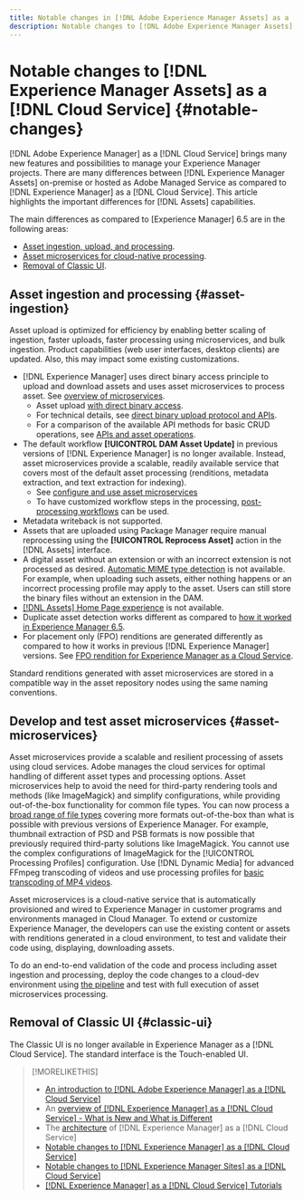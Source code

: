 ```yaml
---
title: Notable changes in [!DNL Adobe Experience Manager Assets] as a [!DNL Cloud Service]
description: Notable changes to [!DNL Adobe Experience Manager Assets] in [!DNL Experience Manager] as a [!DNL Cloud Service] as compared to [!DNL Adobe Experience Manager 6.5.
---
```


# Notable changes to [!DNL Experience Manager Assets] as a [!DNL Cloud Service] {#notable-changes}

[!DNL Adobe Experience Manager] as a [!DNL Cloud Service] brings many new features and possibilities to manage your Experience Manager projects. There are many differences between [!DNL Experience Manager Assets] on-premise or hosted as Adobe Managed Service as compared to [!DNL Experience Manager] as a [!DNL Cloud Service]. This article highlights the important differences for [!DNL Assets] capabilities.

The main differences as compared to [Experience Manager] 6.5 are in the following areas:

* [Asset ingestion, upload, and processing](#asset-ingestion).
* [Asset microservices for cloud-native processing](#asset-microservices).
* [Removal of Classic UI](#classic-ui).

## Asset ingestion and processing {#asset-ingestion}

Asset upload is optimized for efficiency by enabling better scaling of ingestion, faster uploads, faster processing using microservices, and bulk ingestion. Product capabilities (web user interfaces, desktop clients) are updated. Also, this may impact some existing customizations.

* [!DNL Experience Manager] uses direct binary access principle to upload and download assets and uses asset microservices to process asset. See [overview of microservices](/help/assets/asset-microservices-overview.md).
  * Asset upload [with direct binary access](/help/assets/asset-microservices-overview.md#asset-upload-with-direct-binary-access).
  * For technical details, see [direct binary upload protocol and APIs](/help/assets/developer-reference-material-apis.md#upload-binary).
  * For a comparison of the available API methods for basic CRUD operations, see [APIs and asset operations](/help/assets/developer-reference-material-apis.md#use-cases-and-apis).
* The default workflow **[!UICONTROL DAM Asset Update]** in previous versions of [!DNL Experience Manager] is no longer available. Instead, asset microservices provide a scalable, readily available service that covers most of the default asset processing (renditions, metadata extraction, and text extraction for indexing).
  * See [configure and use asset microservices](/help/assets/asset-microservices-configure-and-use.md)
  * To have customized workflow steps in the processing, [post-processing workflows](/help/assets/asset-microservices-configure-and-use.md#post-processing-workflows) can be used.
* Metadata writeback is not supported.
* Assets that are uploaded using Package Manager require manual reprocessing using the **[!UICONTROL Reprocess Asset]** action in the [!DNL Assets] interface.
* A digital asset without an extension or with an incorrect extension is not processed as desired. [Automatic MIME type detection](https://experienceleague.adobe.com/docs/experience-manager-65/assets/administer/detect-asset-mime-type-with-tika.html) is not available. For example, when uploading such assets, either nothing happens or an incorrect processing profile may apply to the asset. Users can still store the binary files without an extension in the DAM.
* [[!DNL Assets] Home Page experience](https://experienceleague.adobe.com/docs/experience-manager-65/assets/using/assets-home-page.html) is not available.
* Duplicate asset detection works different as compared to [how it worked in Experience Manager 6.5](https://experienceleague.adobe.com/docs/experience-manager-65/assets/managing/duplicate-detection.html).
* For placement only (FPO) renditions are generated differently as compared to how it works in previous [!DNL Experience Manager] versions. See [FPO rendition for Experience Manager as a Cloud Service](https://helpx.adobe.com/enterprise/admin-guide.html/enterprise/using/configure-aem-assets-for-asset-link.ug.html).

Standard renditions generated with asset microservices are stored in a compatible way in the asset repository nodes using the same naming conventions.

## Develop and test asset microservices {#asset-microservices}

Asset microservices provide a scalable and resilient processing of assets using cloud services. Adobe manages the cloud services for optimal handling of different asset types and processing options. Asset microservices help to avoid the need for third-party rendering tools and methods (like ImageMagick) and simplify configurations, while providing out-of-the-box functionality for common file types. You can now process a [broad range of file types](/help/assets/file-format-support.md) covering more formats out-of-the-box than what is possible with previous versions of Experience Manager. For example, thumbnail extraction of PSD and PSB formats is now possible that previously required third-party solutions like ImageMagick. You cannot use the complex configurations of ImageMagick for the [!UICONTROL Processing Profiles] configuration. Use [!DNL Dynamic Media] for advanced FFmpeg transcoding of videos and use processing profiles for [basic transcoding of MP4 videos](/help/assets/manage-video-assets.md#transcode-video).

Asset microservices is a cloud-native service that is automatically provisioned and wired to Experience Manager in customer programs and environments managed in Cloud Manager. To extend or customize Experience Manager, the developers can use the existing content or assets with renditions generated in a cloud environment, to test and validate their code using, displaying, downloading assets.

To do an end-to-end validation of the code and process including asset ingestion and processing, deploy the code changes to a cloud-dev environment using [the pipeline](/help/implementing/cloud-manager/configure-pipeline.md) and test with full execution of asset microservices processing.

## Removal of Classic UI {#classic-ui}

The Classic UI is no longer available in Experience Manager as a [!DNL Cloud Service]. The standard interface is the Touch-enabled UI.

>[!MORELIKETHIS]
>
>* [An introduction to [!DNL Adobe Experience Manager] as a [!DNL Cloud Service]](/help/overview/introduction.md)
>* An [overview of [!DNL Experience Manager] as a [!DNL Cloud Service] - What is New and What is Different](/help/overview/what-is-new-and-different.md)
>* The [architecture](/help/core-concepts/architecture.md) of [!DNL Experience Manager] as a [!DNL Cloud Service]
>* [Notable changes to [!DNL Experience Manager] as a [!DNL Cloud Service]](/help/release-notes/aem-cloud-changes.md)
>* [Notable changes to [!DNL Experience Manager Sites] as a [!DNL Cloud Service]](/help/sites-cloud/sites-cloud-changes.md)
>* [[!DNL Experience Manager] as a [!DNL Cloud Service] Tutorials](https://experienceleague.adobe.com/docs/experience-manager-learn/cloud-service/overview.html)
